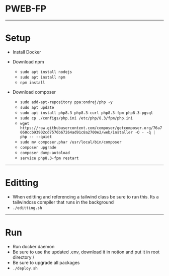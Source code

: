 # PWEB-FP
___

# Setup
- Install Docker

- Download npm
    - `sudo apt install nodejs`
    - `sudo apt install npm`
    - `npm install`

- Download composer
    - `sudo add-apt-repository ppa:ondrej/php -y`
    - `sudo apt update`
    - `sudo apt install php8.3 php8.3-curl php8.3-fpm php8.3-pgsql`
    - `sudo cp ./configs/php.ini /etc/php/8.3/fpm/php.ini`
    - `wget https://raw.githubusercontent.com/composer/getcomposer.org/76a7060ccb93902cd7576b67264ad91c8a2700e2/web/installer -O - -q | php -- --quiet`
    - `sudo mv composer.phar /usr/local/bin/composer`
    - `composer upgrade`
    - `composer dump-autoload`
    - `service php8.3-fpm restart`
___

# Editting
- When editting and referencing a tailwind class be sure to run this. Its a tailwindcss compiler that runs in the background
- `./editting.sh`
___

# Run
- Run docker daemon
- Be sure to use the updated .env, download it in notion and put it in root directory /
- Be sure to upgrade all packages
- `./deploy.sh`